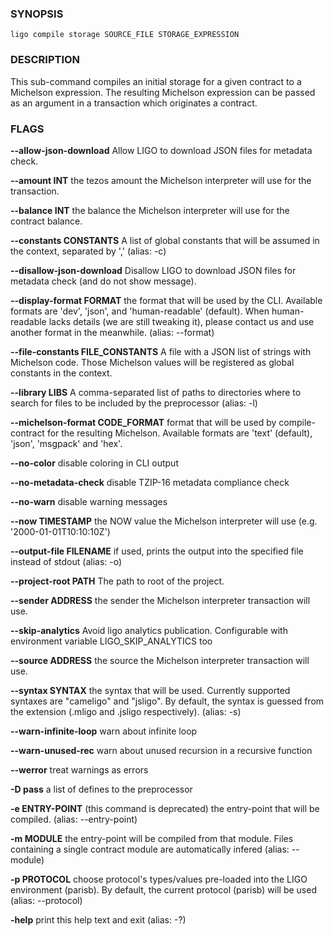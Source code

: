 
### SYNOPSIS
```
ligo compile storage SOURCE_FILE STORAGE_EXPRESSION
```

### DESCRIPTION
This sub-command compiles an initial storage for a given contract to a Michelson expression. The resulting Michelson expression can be passed as an argument in a transaction which originates a contract.

### FLAGS
**--allow-json-download**
Allow LIGO to download JSON files for metadata check.

**--amount INT**
the tezos amount the Michelson interpreter will use for the transaction.

**--balance INT**
the balance the Michelson interpreter will use for the contract balance.

**--constants CONSTANTS**
A list of global constants that will be assumed in the context, separated by ',' (alias: -c)

**--disallow-json-download**
Disallow LIGO to download JSON files for metadata check (and do not show message).

**--display-format FORMAT**
the format that will be used by the CLI. Available formats are 'dev', 'json', and 'human-readable' (default). When human-readable lacks details (we are still tweaking it), please contact us and use another format in the meanwhile. (alias: --format)

**--file-constants FILE_CONSTANTS**
A file with a JSON list of strings with Michelson code. Those Michelson values will be registered as global constants in the context.

**--library LIBS**
A comma-separated list of paths to directories where to search for files to be included by the preprocessor (alias: -l)

**--michelson-format CODE_FORMAT**
format that will be used by compile-contract for the resulting Michelson. Available formats are 'text' (default), 'json', 'msgpack' and 'hex'.

**--no-color**
disable coloring in CLI output

**--no-metadata-check**
disable TZIP-16 metadata compliance check

**--no-warn**
disable warning messages

**--now TIMESTAMP**
the NOW value the Michelson interpreter will use (e.g. '2000-01-01T10:10:10Z')

**--output-file FILENAME**
if used, prints the output into the specified file instead of stdout (alias: -o)

**--project-root PATH**
The path to root of the project.

**--sender ADDRESS**
the sender the Michelson interpreter transaction will use.

**--skip-analytics**
Avoid ligo analytics publication. Configurable with environment variable LIGO_SKIP_ANALYTICS too

**--source ADDRESS**
the source the Michelson interpreter transaction will use.

**--syntax SYNTAX**
the syntax that will be used. Currently supported syntaxes are "cameligo" and "jsligo". By default, the syntax is guessed from the extension (.mligo and .jsligo respectively). (alias: -s)

**--warn-infinite-loop**
warn about infinite loop

**--warn-unused-rec**
warn about unused recursion in a recursive function

**--werror**
treat warnings as errors

**-D pass**
a list of defines to the preprocessor

**-e ENTRY-POINT**
(this command is deprecated) the entry-point that will be compiled. (alias: --entry-point)

**-m MODULE**
the entry-point will be compiled from that module. Files containing a single contract module are automatically infered (alias: --module)

**-p PROTOCOL**
choose protocol's types/values pre-loaded into the LIGO environment (parisb). By default, the current protocol (parisb) will be used (alias: --protocol)

**-help**
print this help text and exit (alias: -?)


